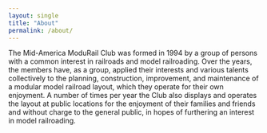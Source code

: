 ```yaml
---
layout: single
title: "About"
permalink: /about/
---
```

The Mid-America ModuRail Club was formed in 1994 by a group of persons with a common interest in railroads and model railroading. Over the years, the members have, as a group, applied their interests and various talents collectively to the planning, construction, improvement, and maintenance of a modular model railroad layout, which they operate for their own enjoyment. A number of times per year the Club also displays and operates the layout at public locations for the enjoyment of their families and friends and without charge to the general public, in hopes of furthering an interest in model railroading.
